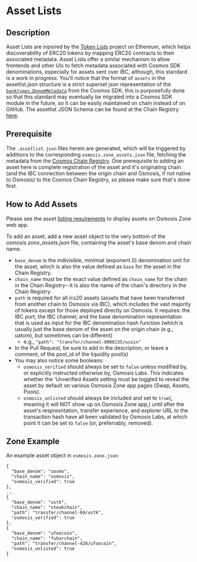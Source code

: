 # Asset Lists

## Description

Asset Lists are inpsired by the [Token Lists](https://tokenlists.org/) project on Ethereum, which helps discoverability of ERC20 tokens by mapping ERC20 contracts to their associated metadata. Asset Lists offer a similar mechanism to allow frontends and other UIs to fetch metadata associated with Cosmos SDK denominations, especially for assets sent over IBC, although, this standard is a work in progress. You'll notice that the format of `assets` in the assetlist.json structure is a strict superset json representation of the [`banktypes.DenomMetadata`](https://docs.cosmos.network/v0.47/modules/bank#denommetadata) from the Cosmos SDK; this is purposefully done so that this standard may eventually be migrated into a Cosmos SDK module in the future, so it can be easily maintained on chain instead of on GitHub. The assetlist JSON Schema can be found at the Chain Registry [here](https://github.com/cosmos/chain-registry/blob/master/assetlist.schema.json).

## Prerequisite

The `.assetlist.json` files herein are generated, which will be triggered by additions to the corresponding `osmosis.zone_assets.json` file, fetching the metadata from the [Cosmos Chain Registry](https://github.com/cosmos/chain-registry). One prerequisite to adding an asset here is complete registration of the asset and it's originating chain (and the IBC connection between the origin chain and Osmosis, if not native to Osmosis) to the Cosmos Chain Registry, so please make sure that's done first.

## How to Add Assets

Please see the asset [listing requirements](https://github.com/osmosis-labs/assetlists/blob/main/LISTING.md) to display assets on Osmosis Zone web app. 

To add an asset, add a new asset object to the very bottom of the _osmosis.zone_assets.json_ file, containing the asset's base denom and chain name.
- `base_denom` is the indivisible, minimial (exponent 0) denomination unit for the asset, which is also the value defined as `base` for the asset in the Chain Registry.
- `chain_name` must be the exact value defined as `chain_name` for the chain in the Chain Registry--it is also the name of the chain's directory in the Chain Registry.
- `path` is required for all ics20 assets (assets that have been transferred from another chain to Osmosis via IBC), which includes the vast majority of tokens except for those deployed directly on Osmosis. It requires: the IBC port; the IBC channel; and the base denomination representation that is used as input for the IBC denomination hash function (which is usually just the base denom of the asset on the origin chain (e.g., uatom), but sometimes can be different)
  - e.g., `"path": "transfer/channel-8008135/ucoin"`
- In the Pull Request, be sure to add in the description, or leave a comment, of the pool_id of the liquidity pool(s)
- You may also notice some booleans:
  - `osmosis_verified` should always be set to `false` unless modified by, or explicitly instructed otherwise by, Osmosis Labs. This indicates whether the 'Unverified Assets setting must be toggled to reveal the asset by default on various Osmosis Zone app pages (Swap, Assets, Pools).
  - `osmosis_unlisted` should always be included and set to `true`(, meaning it will NOT show up on Osmosis Zone app,) until after the asset's respresntation, transfer experience, and explorer URL to the transaction hash have all been validated by Osmosis Labs, at which point it can be set to `false` (or, preferrably, removed).

## Zone Example

An example asset object in `osmosis.zone.json`:

```
{
  "base_denom": "uosmo",
  "chain_name": "osmosis",
  "osmosis_verified": true
},
...
{
  "base_denom": "ustk",
  "chain_name": "steakchain",
  "path": "transfer/channel-69/ustk",
  "osmosis_verified": true
},
{
  "base_denom": "ufoocoin",
  "chain_name": "fubarchain",
  "path": "transfer/channel-420/ufoocoin",
  "osmosis_unlisted": true
}
```
